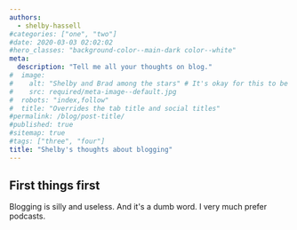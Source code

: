```yaml
---
authors:
  - shelby-hassell
#categories: ["one", "two"]
#date: 2020-03-03 02:02:02
#hero_classes: "background-color--main-dark color--white"
meta:
  description: "Tell me all your thoughts on blog."
#  image:
#    alt: "Shelby and Brad among the stars" # It's okay for this to be empty if the image is decorative
#    src: required/meta-image--default.jpg
#  robots: "index,follow"
#  title: "Overrides the tab title and social titles"
#permalink: /blog/post-title/
#published: true
#sitemap: true
#tags: ["three", "four"]
title: "Shelby's thoughts about blogging"
---
```


## First things first

Blogging is silly and useless. And it's a dumb word. I very much prefer podcasts.
